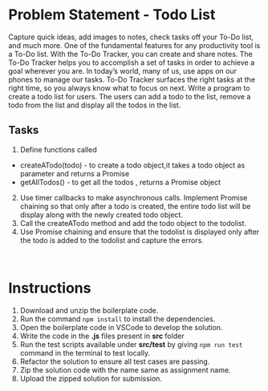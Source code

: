 # Problem Statement - Todo List

Capture quick ideas, add images to notes, check tasks off your To-Do list, and much more. One of the fundamental features for any productivity tool is a To-Do list. With the To-Do Tracker, you can create and share notes. 
The To-Do Tracker helps you to accomplish a set of tasks in order to achieve a goal wherever you are. In today’s world, many of us, use apps on our phones to manage our tasks. To-Do Tracker surfaces the right tasks at the right time, so you always know what to focus on next.
Write a program to create a todo list for users. The users can add a todo to the list, remove a todo from the list and display all the todos in the list.

## Tasks
1. Define functions called ​
- createATodo(todo) - to create a todo object,it takes a todo object as parameter and returns a Promise​
- getAllTodos() - to get all the todos , returns a Promise object​
2. Use timer callbacks to make asynchronous calls. Implement Promise chaining so that only after a todo is created, the entire todo list will be display along with the newly created todo object.​
3. Call the createATodo method and add the todo object to the todolist.​
4. Use Promise chaining and ensure that the todolist is displayed only after the todo is added to the todolist and capture the errors.​

​
# Instructions

1. Download and unzip the boilerplate code.
2. Run the command `npm install` to install the dependencies.
3. Open the boilerplate code in VSCode to develop the solution.
4. Write the code in the **.js** files present in **src** folder
5. Run the test scripts available under **src/test** by giving `npm run test` command in the terminal to test locally.
6. Refactor the solution to ensure all test cases are passing.
7. Zip the solution code with the name same as assignment name.
8. Upload the zipped solution for submission.
